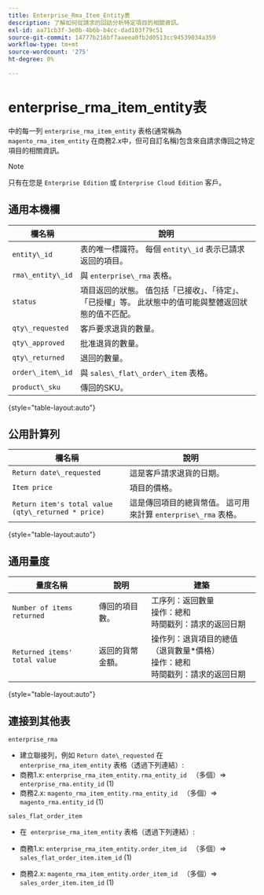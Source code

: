 ```yaml
---
title: Enterprise_Rma_Item_Entity表
description: 了解如何從請求的回訪分析特定項目的相關資訊。
exl-id: aa71cb3f-3e0b-4b6b-b4cc-dad103f79c51
source-git-commit: 14777b216bf7aaeea0fb2d0513cc94539034a359
workflow-type: tm+mt
source-wordcount: '275'
ht-degree: 0%

---
```


# enterprise_rma_item_entity表

中的每一列 `enterprise_rma_item_entity` 表格(通常稱為 `magento_rma_item_entity` 在商務2.x中，但可自訂名稱)包含來自請求傳回之特定項目的相關資訊。

>[!NOTE]
>
>只有在您是 `Enterprise Edition` 或 `Enterprise Cloud Edition` 客戶。

## 通用本機欄

| **欄名稱** | **說明** |
|---|---|
| `entity\_id` | 表的唯一標識符。 每個 `entity\_id` 表示已請求返回的項目。 |
| `rma\_entity\_id` | 與 `enterprise\_rma` 表格。 |
| `status` | 項目返回的狀態。 值包括「已接收」、「待定」、「已授權」等。 此狀態中的值可能與整體返回狀態的值不匹配。 |
| `qty\_requested` | 客戶要求退貨的數量。 |
| `qty\_approved` | 批准退貨的數量。 |
| `qty\_returned` | 退回的數量。 |
| `order\_item\_id` | 與 `sales\_flat\_order\_item` 表格。 |
| `product\_sku` | 傳回的SKU。 |

{style="table-layout:auto"}

## 公用計算列

| **欄名稱** | **說明** |
|---|---|
| `Return date\_requested` | 這是客戶請求退貨的日期。 |
| `Item price` | 項目的價格。 |
| `Return item's total value (qty\_returned * price)` | 這是傳回項目的總貨幣值。 這可用來計算 `enterprise\_rma` 表格。 |

{style="table-layout:auto"}

## 通用量度

| **量度名稱** | **說明** | **建築** |
|---|---|---|
| `Number of items returned` | 傳回的項目數。 | 工序列：返回數量<br>操作：總和<br>時間戳列：請求的返回日期 |
| `Returned items' total value` | 返回的貨幣金額。 | 操作列：退貨項目的總值（退貨數量*價格）<br>操作：總和<br>時間戳列：請求的返回日期 |

{style="table-layout:auto"}

## 連接到其他表

`enterprise_rma`

* 建立聯接列，例如 `Return date\_requested` 在 `enterprise_rma_item_entity` 表格（透過下列連結）:
* 商務1.x: `enterprise_rma_item_entity.rma_entity_id ` （多個）=> `enterprise_rma.entity_id` (1)
* 商務2.x: `magento_rma_item_entity.rma_entity_id ` （多個）=> `magento_rma.entity_id` (1)

`sales_flat_order_item`

* 在  `enterprise_rma_item_entity` 表格（透過下列連結）:

* 商務1.x: `enterprise_rma_item_entity.order_item_id ` （多個）=> `sales_flat_order_item.item_id` (1)
* 商務2.x: `magento_rma_item_entity.order_item_id ` （多個）=> `sales_order_item.item_id` (1)
